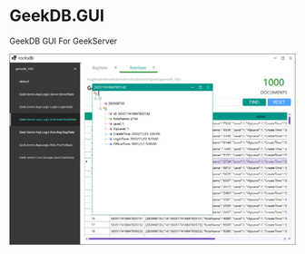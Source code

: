 # GeekDB.GUI

GeekDB GUI For GeekServer

![](https://github.com/leeveel/GeekDB.GUI/blob/main/Docs/geekdb.png)
